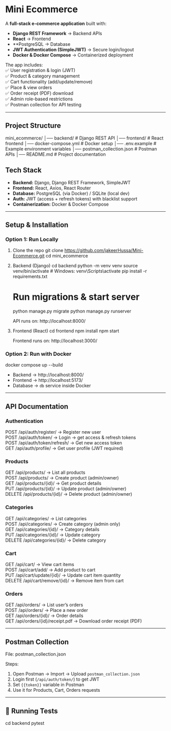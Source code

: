 
#  Mini Ecommerce

A **full-stack e-commerce application** built with:  
- **Django REST Framework** → Backend APIs  
- **React** → Frontend  
- **PostgreSQL → Database  
- **JWT Authentication (SimpleJWT)** → Secure login/logout  
- **Docker & Docker Compose** → Containerized deployment  

The app includes:  
✅ User registration & login (JWT)  
✅ Product & category management  
✅ Cart functionality (add/update/remove)  
✅ Place & view orders  
✅ Order receipt (PDF) download  
✅ Admin role-based restrictions  
✅ Postman collection for API testing  

---

## Project Structure
mini_ecommerce/
│── backend/                 # Django REST API
│── frontend/                # React frontend
│── docker-compose.yml       # Docker setup
│── .env.example             # Example environment variables
│── postman_collection.json  # Postman APIs
│── README.md                # Project documentation


## Tech Stack
- **Backend:** Django, Django REST Framework, SimpleJWT  
- **Frontend:** React, Axios, React Router  
- **Database:** PostgreSQL (via Docker) / SQLite (local dev)  
- **Auth:** JWT (access + refresh tokens) with blacklist support  
- **Containerization:** Docker & Docker Compose  

---


##  Setup & Installation

###  Option 1: Run Locally

1. Clone the repo
   git clone https://github.com/jakeerHussa/Mini-Ecommerce.git
   cd mini_ecommerce

2. Backend (Django)
   cd backend
   python -m venv venv
   source venv/bin/activate   # Windows: venv\Scripts\activate
   pip install -r requirements.txt

   # Run migrations & start server
   python manage.py migrate
   python manage.py runserver

    API runs on: http://localhost:8000/

3. Frontend (React)
   cd frontend
   npm install
   npm start

    Frontend runs on: http://localhost:3000/

###  Option 2: Run with Docker

   docker compose up --build

- Backend → http://localhost:8000/  
- Frontend → http://localhost:5173/  
- Database → `db` service inside Docker  

---

##  API Documentation

###  Authentication
POST   /api/auth/register/       → Register new user  
POST   /api/auth/token/          → Login → get access & refresh tokens  
POST   /api/auth/token/refresh/  → Get new access token  
GET    /api/auth/profile/        → Get user profile (JWT required)  

###  Products
GET    /api/products/            → List all products  
POST   /api/products/            → Create product (admin/owner)  
GET    /api/products/{id}/       → Get product details  
PUT    /api/products/{id}/       → Update product (admin/owner)  
DELETE /api/products/{id}/       → Delete product (admin/owner)  

###  Categories
GET    /api/categories/          → List categories  
POST   /api/categories/          → Create category (admin only)  
GET    /api/categories/{id}/     → Category details  
PUT    /api/categories/{id}/     → Update category  
DELETE /api/categories/{id}/     → Delete category  

###  Cart
GET    /api/cart/                → View cart items  
POST   /api/cart/add/            → Add product to cart  
PUT    /api/cart/update/{id}/    → Update cart item quantity  
DELETE /api/cart/remove/{id}/    → Remove item from cart  

###  Orders
GET    /api/orders/              → List user’s orders  
POST   /api/orders/              → Place a new order  
GET    /api/orders/{id}/         → Order details  
GET    /api/orders/{id}/receipt.pdf → Download order receipt (PDF)  

---

## Postman Collection
File: postman_collection.json  

Steps:  
1. Open Postman → Import → Upload `postman_collection.json`  
2. Login first (`/api/auth/token/`) to get JWT  
3. Set `{{token}}` variable in Postman  
4. Use it for Products, Cart, Orders requests  

---

## 🧪 Running Tests
cd backend
pytest

